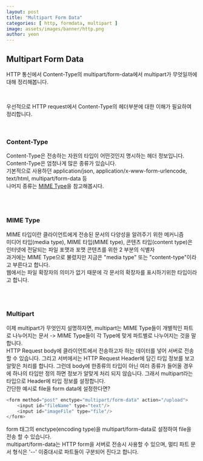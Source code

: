 ```yaml
---
layout: post
title: "Multipart Form Data"
categories: [ http, formdata, multipart ]
image: assets/images/banner/http.png
author: yeon
---
```


## Multipart Form Data
HTTP 통신에서 Content-Type의 multipart/form-data에서 multipart가 무엇일까에 대해 정리해봅니다. <br>

<br>

우선적으로 HTTP request에서 Content-Type의 헤더부분에 대한 이해가 필요하여 정리합니다. <br>

<br>

### Content-Type
Content-Type은 전송하는 자원의 타입이 어떤것인지 명시하는 헤더 정보입니다. Content-Type은 엄청나게 많은 종류가 있습니다. <br>
기본적으로 사용하던 application/json, application/x-www-form-urlencode, text/html, multipart/form-data 등 <br>
나머지 종류는 [MIME Type](https://developer.mozilla.org/en-US/docs/Web/HTTP/Basics_of_HTTP/MIME_types/Complete_list_of_MIME_types)을 참고해봅시다. <br>

<br><br>

### MIME Type
MIME 타입이란 클라이언트에게 전송된 문서의 다양성을 알려주기 위한 메커니즘 <br>
미디어 타입(media type), MIME 타입(MIME type), 콘텐츠 타입(content type)은 인터넷에 전달되는 파일 포맷과 포맷 콘텐츠를 위한 2 부분의 식별자<br>
과거에는 MIME Type으로 불렸지만 지금은 "media type" 또는 "content-type"이라고 부른다고 합니다. <br>
웹에서는 파일 확장자의 의미가 없기 때문에 각 문서의 확장자를 표시하기위한 타입이라고 합니다. <br>

<br><br>

### Multipart
이제 multipart가 무엇인지 설명하자면, multipart는 MIME Type들이 개별적인 파트로 나누어지는 문서 -> MIME Type들이 각 Type에 맞게 파트별로 나누어지는 것을 말합니다. <br>
HTTP Request body에 클라이언트에서 전송하고자 하는 데이터를 넣어 서버로 전송할 수 있습니다. 그리고 서버에서는 HTTP Request Header에 담긴 타입 정보를 보고 알맞은 처리를 합니다. 그런데 body에 한종류의 타입이 아닌 여러 종류가 들어올 경우에 하나의 타입만 정의 하면 정보가 알맞게 처리 되지 않습니다. 그래서 multipart라는 타입으로 Header에 타입 정보를 설정합니다. <br>
간단한 예시로 file을 form data에 설정한다면?

```javascript
<form method="post" enctype="multipart/form-data" action="/upload">
	<input id="fileName" type="text"/>
	<input id="imageFile" type="file"/>
</form>
```

form 태그의 enctype(encoding type)을 multipart/form-data로 설정하여 file을 전송 할 수 있습니다. <br>
multipart/form-data는 HTTP form을 서버로 전송시 사용할 수 있으며, 멀티 파트 문서 형식은 '--' 이중대시로 파트들이 구분되어 진다고 합니다.

<br><br>


<br><br><br>